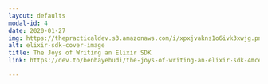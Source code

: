 ```yaml
---
layout: defaults
modal-id: 4
date: 2020-01-27
img: https://thepracticaldev.s3.amazonaws.com/i/xpxjvakns1o6ivk3xwjg.png
alt: elixir-sdk-cover-image
title: The Joys of Writing an Elixir SDK
link: https://dev.to/benhayehudi/the-joys-of-writing-an-elixir-sdk-4mce

---
```

